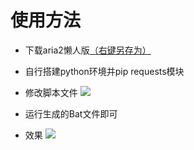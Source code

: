 # 使用方法
- 下载aria2懒人版[（右键另存为）](https://github.com/easonyuen/Maizi-Download/blob/master/aria2.rar)
- 自行搭建python环境并pip requests模块

- 修改脚本文件
![](http://7xwgs3.com1.z0.glb.clouddn.com/%E8%AF%B4%E6%98%8E2.png)


- 运行生成的Bat文件即可


- 效果
![](http://7xwgs3.com1.z0.glb.clouddn.com/%E6%95%88%E6%9E%9C.png)
